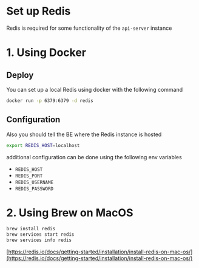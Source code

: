 # Set up Redis

Redis is required for some functionality of the `api-server` instance

# 1. Using Docker

## Deploy

You can set up a local Redis using docker with the following command

```bash
docker run -p 6379:6379 -d redis
```

## Configuration

Also you should tell the BE where the Redis instance is hosted

```bash
export REDIS_HOST=localhost
```

additional configuration can be done using the following env variables

- `REDIS_HOST`
- `REDIS_PORT`
- `REDIS_USERNAME`
- `REDIS_PASSWORD`

# 2. Using Brew on MacOS

```bash
brew install redis
brew services start redis
brew services info redis
```

[https://redis.io/docs/getting-started/installation/install-redis-on-mac-os/](https://redis.io/docs/getting-started/installation/install-redis-on-mac-os/)